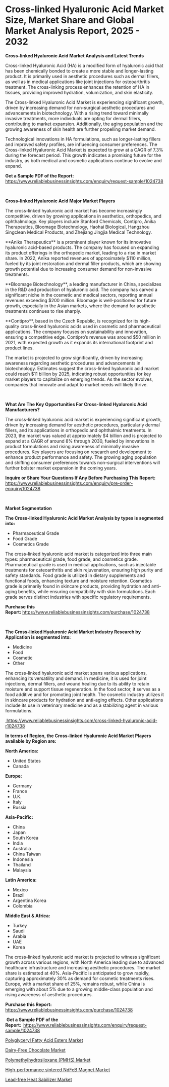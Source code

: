 <p><h1>Cross-linked Hyaluronic Acid Market Size, Market Share and Global Market Analysis Report, 2025 - 2032</h1></p><p><strong>Cross-linked Hyaluronic Acid Market Analysis and Latest Trends</strong></p>
<p><p>Cross-linked Hyaluronic Acid (HA) is a modified form of hyaluronic acid that has been chemically bonded to create a more stable and longer-lasting product. It is primarily used in aesthetic procedures such as dermal fillers, as well as in medical applications like joint injections for osteoarthritis treatment. The cross-linking process enhances the retention of HA in tissues, providing improved hydration, volumization, and skin elasticity.</p><p>The Cross-linked Hyaluronic Acid Market is experiencing significant growth, driven by increasing demand for non-surgical aesthetic procedures and advancements in biotechnology. With a rising trend toward minimally invasive treatments, more individuals are opting for dermal fillers, contributing to market expansion. Additionally, the aging population and the growing awareness of skin health are further propelling market demand.</p><p>Technological innovations in HA formulations, such as longer-lasting fillers and improved safety profiles, are influencing consumer preferences. The Cross-linked Hyaluronic Acid Market is expected to grow at a CAGR of 7.3% during the forecast period. This growth indicates a promising future for the industry, as both medical and cosmetic applications continue to evolve and expand.</p></p>
<p><strong>Get a Sample PDF of the Report:&nbsp;</strong> <a href="https://www.reliablebusinessinsights.com/enquiry/request-sample/1024738?utm_campaign=1113&utm_medium=2&utm_source=Github&utm_content=ia&utm_term=01022025&utm_id=cross-linked-hyaluronic-acid">https://www.reliablebusinessinsights.com/enquiry/request-sample/1024738</a></p>
<p>&nbsp;</p>
<p><strong>Cross-linked Hyaluronic Acid Major Market Players</strong></p>
<p><p>The cross-linked hyaluronic acid market has become increasingly competitive, driven by growing applications in aesthetics, orthopedics, and ophthalmology. Key players include Stanford Chemicals, Contipro, Anika Therapeutics, Bloomage Biotechnology, Haohai Biological, Hangzhou Singclean Medical Products, and Zhejiang Jingjia Medical Technology.</p><p>**Anika Therapeutics** is a prominent player known for its innovative hyaluronic acid-based products. The company has focused on expanding its product offerings in the orthopedic market, leading to a rise in market share. In 2022, Anika reported revenues of approximately $110 million, fueled by its joint restoration and dermal filler products, which are showing growth potential due to increasing consumer demand for non-invasive treatments.</p><p>**Bloomage Biotechnology**, a leading manufacturer in China, specializes in the R&D and production of hyaluronic acid. The company has carved a significant niche in the cosmetic and medical sectors, reporting annual revenues exceeding $200 million. Bloomage is well-positioned for future growth, especially in the Asian markets, where the demand for aesthetic treatments continues to rise sharply.</p><p>**Contipro**, based in the Czech Republic, is recognized for its high-quality cross-linked hyaluronic acids used in cosmetic and pharmaceutical applications. The company focuses on sustainability and innovation, ensuring a competitive edge. Contipro’s revenue was around $50 million in 2021, with expected growth as it expands its international footprint and product lines.</p><p>The market is projected to grow significantly, driven by increasing awareness regarding aesthetic procedures and advancements in biotechnology. Estimates suggest the cross-linked hyaluronic acid market could reach $11 billion by 2025, indicating robust opportunities for key market players to capitalize on emerging trends. As the sector evolves, companies that innovate and adapt to market needs will likely thrive.</p></p>
<p>&nbsp;</p>
<p><strong>What Are The Key Opportunities For Cross-linked Hyaluronic Acid Manufacturers?</strong></p>
<p><p>The cross-linked hyaluronic acid market is experiencing significant growth, driven by increasing demand for aesthetic procedures, particularly dermal fillers, and its applications in orthopedic and ophthalmic treatments. In 2023, the market was valued at approximately $4 billion and is projected to expand at a CAGR of around 8% through 2030, fueled by innovations in product formulations and rising awareness of minimally invasive procedures. Key players are focusing on research and development to enhance product performance and safety. The growing aging population and shifting consumer preferences towards non-surgical interventions will further bolster market expansion in the coming years.</p></p>
<p><strong>Inquire or Share Your Questions If Any Before Purchasing This Report:</strong> <a href="https://www.reliablebusinessinsights.com/enquiry/pre-order-enquiry/1024738?utm_campaign=1113&utm_medium=2&utm_source=Github&utm_content=ia&utm_term=01022025&utm_id=cross-linked-hyaluronic-acid">https://www.reliablebusinessinsights.com/enquiry/pre-order-enquiry/1024738</a></p>
<p>&nbsp;</p>
<p><strong>Market Segmentation</strong></p>
<p><strong>The Cross-linked Hyaluronic Acid Market Analysis by types is segmented into:</strong></p>
<p><ul><li>Pharmaceutical Grade</li><li>Food Grade</li><li>Cosmetics Grade</li></ul></p>
<p><p>The cross-linked hyaluronic acid market is categorized into three main types: pharmaceutical grade, food grade, and cosmetics grade. Pharmaceutical grade is used in medical applications, such as injectable treatments for osteoarthritis and skin rejuvenation, ensuring high purity and safety standards. Food grade is utilized in dietary supplements and functional foods, enhancing texture and moisture retention. Cosmetics grade is primarily found in skincare products, providing hydration and anti-aging benefits, while ensuring compatibility with skin formulations. Each grade serves distinct industries with specific regulatory requirements.</p></p>
<p><strong>Purchase this Report:&nbsp;</strong><a href="https://www.reliablebusinessinsights.com/purchase/1024738?utm_campaign=1113&utm_medium=2&utm_source=Github&utm_content=ia&utm_term=01022025&utm_id=cross-linked-hyaluronic-acid">https://www.reliablebusinessinsights.com/purchase/1024738</a></p>
<p>&nbsp;</p>
<p><strong>The Cross-linked Hyaluronic Acid Market Industry Research by Application is segmented into:</strong></p>
<p><ul><li>Medicine</li><li>Food</li><li>Cosmetic</li><li>Other</li></ul></p>
<p><p>The cross-linked hyaluronic acid market spans various applications, enhancing its versatility and demand. In medicine, it is used for joint injections, dermal fillers, and wound healing due to its ability to retain moisture and support tissue regeneration. In the food sector, it serves as a food additive and for promoting joint health. The cosmetic industry utilizes it in skincare products for hydration and anti-aging effects. Other applications include its use in veterinary medicine and as a stabilizing agent in various formulations.</p></p>
<p><a href="https://www.reliablebusinessinsights.com/cross-linked-hyaluronic-acid-r1024738?utm_campaign=1113&utm_medium=2&utm_source=Github&utm_content=ia&utm_term=01022025&utm_id=cross-linked-hyaluronic-acid">&nbsp;https://www.reliablebusinessinsights.com/cross-linked-hyaluronic-acid-r1024738</a></p>
<p><strong>In terms of Region, the Cross-linked Hyaluronic Acid Market Players available by Region are:</strong></p>
<p>
    <p> <strong> North America: </strong>
        <ul>
            <li>United States</li>
            <li>Canada</li>
        </ul>
        </p> 
    <p> <strong> Europe: </strong>
        <ul>
            <li>Germany</li>
            <li>France</li>
            <li>U.K.</li>
            <li>Italy</li>
            <li>Russia</li>
        </ul>
        </p> 
    <p> <strong> Asia-Pacific: </strong>
        <ul>
            <li>China</li>
            <li>Japan</li>
            <li>South Korea</li>
            <li>India</li>
            <li>Australia</li>
            <li>China Taiwan</li>
            <li>Indonesia</li>
            <li>Thailand</li>
            <li>Malaysia</li>
        </ul>
        </p> 
    <p> <strong> Latin America: </strong>
        <ul>
            <li>Mexico</li>
            <li>Brazil</li>
            <li>Argentina Korea</li>
            <li>Colombia</li>
        </ul>
        </p> 
    <p> <strong> Middle East & Africa: </strong>
        <ul>
            <li>Turkey</li>
            <li>Saudi</li>
            <li>Arabia</li>
            <li>UAE</li>
            <li>Korea</li>
        </ul>
    </p>
    </p>
<p><p>The cross-linked hyaluronic acid market is projected to witness significant growth across various regions, with North America leading due to advanced healthcare infrastructure and increasing aesthetic procedures. The market share is estimated at 40%. Asia-Pacific is anticipated to grow rapidly, capturing approximately 30% as demand for cosmetic treatments rises. Europe, with a market share of 25%, remains robust, while China is emerging with about 5% due to a growing middle-class population and rising awareness of aesthetic procedures.</p></p>
<p><strong>Purchase this Report: </strong><a href="https://www.reliablebusinessinsights.com/purchase/1024738?utm_campaign=1113&utm_medium=2&utm_source=Github&utm_content=ia&utm_term=01022025&utm_id=cross-linked-hyaluronic-acid">https://www.reliablebusinessinsights.com/purchase/1024738</a></p>
<p>&nbsp;<strong>Get a Sample PDF of the Report:&nbsp;&nbsp;</strong><a href="https://www.reliablebusinessinsights.com/enquiry/request-sample/1024738?utm_campaign=1113&utm_medium=2&utm_source=Github&utm_content=ia&utm_term=01022025&utm_id=cross-linked-hyaluronic-acid">https://www.reliablebusinessinsights.com/enquiry/request-sample/1024738</a></p>
<p><strong></strong></p>
<p><p><a href="https://github.com/sadithsondah72/Market-Research-Report-List-1/blob/main/polyglyceryl-fatty-acid-esters-market.md?utm_campaign=1113&utm_medium=2&utm_source=Github&utm_content=ia&utm_term=01022025&utm_id=cross-linked-hyaluronic-acid">Polyglyceryl Fatty Acid Esters Market</a></p><p><a href="https://github.com/carylgrinko/Market-Research-Report-List-1/blob/main/dairy-free-chocolate-market.md?utm_campaign=1113&utm_medium=2&utm_source=Github&utm_content=ia&utm_term=01022025&utm_id=cross-linked-hyaluronic-acid">Dairy-Free Chocolate Market</a></p><p><a href="https://github.com/nemcemakoi/Market-Research-Report-List-1/blob/main/polymethylhydrosiloxane-pmhs-market.md?utm_campaign=1113&utm_medium=2&utm_source=Github&utm_content=ia&utm_term=01022025&utm_id=cross-linked-hyaluronic-acid">Polymethylhydrosiloxane (PMHS) Market</a></p><p><a href="https://github.com/rushanday/Market-Research-Report-List-1/blob/main/high-performance-sintered-ndfeb-magnet-market.md?utm_campaign=1113&utm_medium=2&utm_source=Github&utm_content=ia&utm_term=01022025&utm_id=cross-linked-hyaluronic-acid">High-performance sintered NdFeB Magnet Market</a></p><p><a href="https://github.com/ziogaskangui96/Market-Research-Report-List-1/blob/main/lead-free-heat-sabilizer-market.md?utm_campaign=1113&utm_medium=2&utm_source=Github&utm_content=ia&utm_term=01022025&utm_id=cross-linked-hyaluronic-acid">Lead-free Heat Sabilizer Market</a></p></p>